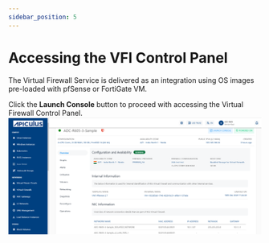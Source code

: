 ```yaml
---
sidebar_position: 5
---
```

# Accessing the VFI Control Panel

The Virtual Firewall Service is delivered as an integration using OS images pre-loaded with pfSense or FortiGate VM.

Click the **Launch Console** button to proceed with accessing the Virtual Firewall Control Panel.
![Overview](img/Overview.png)
